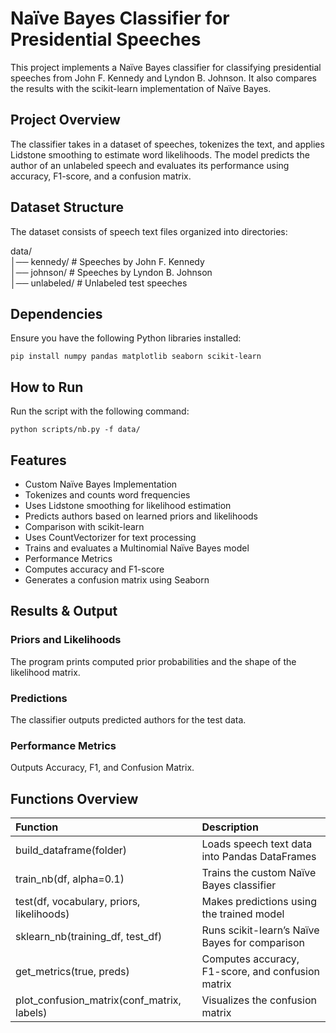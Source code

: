 # Naïve Bayes Classifier for Presidential Speeches
This project implements a Naïve Bayes classifier for classifying presidential speeches from John F. Kennedy and Lyndon B. Johnson. It also compares the results with the scikit-learn implementation of Naïve Bayes.

## Project Overview
The classifier takes in a dataset of speeches, tokenizes the text, and applies Lidstone smoothing to estimate word likelihoods. The model predicts the author of an unlabeled speech and evaluates its performance using accuracy, F1-score, and a confusion matrix.

## Dataset Structure

The dataset consists of speech text files organized into directories:

data/  
│── kennedy/       # Speeches by John F. Kennedy  
│── johnson/       # Speeches by Lyndon B. Johnson  
│── unlabeled/     # Unlabeled test speeches  

## Dependencies

Ensure you have the following Python libraries installed:

` pip install numpy pandas matplotlib seaborn scikit-learn `

## How to Run

Run the script with the following command:

` python scripts/nb.py -f data/ `

## Features

- Custom Naïve Bayes Implementation
- Tokenizes and counts word frequencies
- Uses Lidstone smoothing for likelihood estimation
- Predicts authors based on learned priors and likelihoods
- Comparison with scikit-learn
- Uses CountVectorizer for text processing
- Trains and evaluates a Multinomial Naïve Bayes model
- Performance Metrics
- Computes accuracy and F1-score
- Generates a confusion matrix using Seaborn

## Results & Output

### Priors and Likelihoods
The program prints computed prior probabilities and the shape of the likelihood matrix.
### Predictions
The classifier outputs predicted authors for the test data.
### Performance Metrics
Outputs Accuracy, F1, and Confusion Matrix.

## Functions Overview
| Function |	Description |  
|:----------|:----------|  
| build_dataframe(folder) |	Loads speech text data into Pandas DataFrames |  
| train_nb(df, alpha=0.1) |	Trains the custom Naïve Bayes classifier |  
| test(df, vocabulary, priors, likelihoods) |	Makes predictions using the trained model |  
| sklearn_nb(training_df, test_df) |	Runs scikit-learn’s Naïve Bayes for comparison |  
| get_metrics(true, preds) |	Computes accuracy, F1-score, and confusion matrix |  
| plot_confusion_matrix(conf_matrix, labels) |	Visualizes the confusion matrix |  
